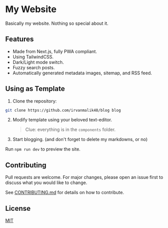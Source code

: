 # My Website

Basically my website. Nothing so special about it.

## Features

- Made from Next.js, fully PWA compliant.
- Using TailwindCSS.
- Dark/Light mode switch.
- Fuzzy search posts.
- Automatically generated metadata images, sitemap, and RSS feed.

## Using as Template

1. Clone the repository:

```bash
git clone https://github.com/irvanmalik48/blog blog
```

2. Modify template using your beloved text-editor.

   > Clue: everything is in the `components` folder.

3. Start blogging. (and don't forget to delete my markdowns, or no)

Run `npm run dev` to preview the site.

## Contributing

Pull requests are welcome. For major changes, please open an issue first to discuss what you would like to change.

See [CONTRIBUTING.md](https://github.com/irvanmalik48/blog/blob/main/CONTRIBUTING.md) for details on how to contribute.

## License

[MIT](https://raw.githubusercontent.com/irvanmalik48/irvanmalik48.github.io/main/LICENSE)
